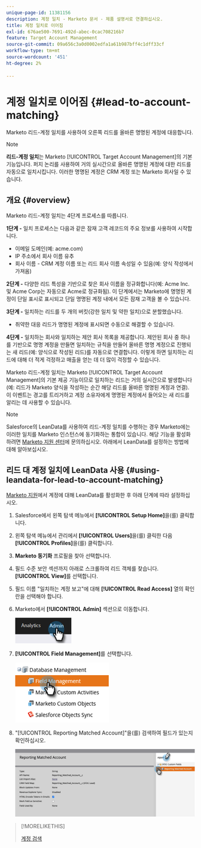 ```yaml
---
unique-page-id: 11381156
description: 계정 일치 - Marketo 문서 - 제품 설명서로 연결하십시오.
title: 계정 일치로 이어짐
exl-id: 676ae500-7691-492d-abec-0cac708216b7
feature: Target Account Management
source-git-commit: 09a656c3a0d0002edfa1a61b987bff4c1dff33cf
workflow-type: tm+mt
source-wordcount: '451'
ht-degree: 2%

---
```


# 계정 일치로 이어짐 {#lead-to-account-matching}

Marketo 리드-계정 일치를 사용하여 오른쪽 리드를 올바른 명명된 계정에 대응합니다.

>[!NOTE]
>
>**리드-계정 일치**&#x200B;는 Marketo [!UICONTROL Target Account Management]의 기본 기능입니다. 퍼지 논리를 사용하여 거의 실시간으로 올바른 명명된 계정에 대한 리드를 자동으로 일치시킵니다. 이러한 명명된 계정은 CRM 계정 또는 Marketo 회사일 수 있습니다.

## 개요 {#overview}

Marketo 리드-계정 일치는 4단계 프로세스를 따릅니다.

**1단계 -** 일치 프로세스는 다음과 같은 잠재 고객 레코드의 주요 정보를 사용하여 시작합니다.

* 이메일 도메인(예: acme.com)
* IP 주소에서 회사 이름 유추
* 회사 이름 - CRM 계정 이름 또는 리드 회사 이름 속성일 수 있음(예: 양식 작성에서 가져옴)

**2단계 -** 다양한 리드 특성을 기반으로 찾은 회사 이름을 정규화합니다(예: Acme Inc. 및 Acme Corp는 자동으로 Acme로 정규화됨). 이 단계에서는 Marketo에 명명된 계정이 단일 표시로 표시되고 단일 명명된 계정 내에서 모든 잠재 고객을 볼 수 있습니다.

**3단계 -** 일치하는 리드를 두 개의 버킷(강한 일치 및 약한 일치)으로 분할했습니다.

* 취약한 대응 리드가 명명된 계정에 표시되면 수동으로 해결할 수 있습니다.

**4단계 -** 일치하는 회사와 일치하는 제안 회사 목록을 제공합니다. 제안된 회사 중 하나를 기반으로 명명 계정을 만들면 일치하는 규칙을 만들어 올바른 명명 계정으로 진행되는 새 리드(예: 양식으로 작성된 리드)를 자동으로 연결합니다. 이렇게 하면 일치하는 리드에 대해 더 적게 걱정하고 매출을 얻는 데 더 많이 걱정할 수 있습니다.

Marketo 리드-계정 일치는 Marketo [!UICONTROL Target Account Management]의 기본 제공 기능이므로 일치하는 리드는 거의 실시간으로 발생합니다(예: 리드가 Marketo 양식을 작성하는 순간 해당 리드를 올바른 명명된 계정과 연결). 이 이벤트는 경고를 트리거하고 계정 소유자에게 명명된 계정에서 들어오는 새 리드를 알리는 데 사용할 수 있습니다.

>[!NOTE]
>
>Salesforce의 LeanData를 사용하여 리드-계정 일치를 수행하는 경우 Marketo에는 이러한 일치를 Marketo 인스턴스에 동기화하는 통합이 있습니다. 해당 기능을 활성화하려면 [Marketo 지원 센터](https://nation.marketo.com/t5/Support/ct-p/Support)에 문의하십시오. 아래에서 LeanData를 설정하는 방법에 대해 알아보십시오.

## 리드 대 계정 일치에 LeanData 사용 {#using-leandata-for-lead-to-account-matching}

[Marketo 지원](https://nation.marketo.com/t5/Support/ct-p/Support)에서 계정에 대해 LeanData를 활성화한 후 아래 단계에 따라 설정하십시오.

1. Salesforce에서 왼쪽 탐색 메뉴에서 **[!UICONTROL Setup Home]**&#x200B;을(를) 클릭합니다.

1. 왼쪽 탐색 메뉴에서 관리에서 **[!UICONTROL Users]**&#x200B;을(를) 클릭한 다음 **[!UICONTROL Profiles]**&#x200B;을(를) 클릭합니다.

1. **Marketo 동기화** 프로필을 찾아 선택합니다.

1. 필드 수준 보안 섹션까지 아래로 스크롤하여 리드 객체를 찾습니다. **[!UICONTROL View]**&#x200B;를 선택합니다.

1. 필드 이름 &quot;일치하는 계정 보고&quot;에 대해 **[!UICONTROL Read Access]** 열의 확인란을 선택해야 합니다.

1. Marketo에서 **[!UICONTROL Admin]** 섹션으로 이동합니다.

   ![](assets/lead-to-account-matching-1.png)

1. **[!UICONTROL Field Management]**&#x200B;를 선택합니다.

   ![](assets/lead-to-account-matching-2.png)

1. &quot;[!UICONTROL Reporting Matched Account]&quot;을(를) 검색하여 필드가 있는지 확인하십시오.

   ![](assets/lead-to-account-matching-3.png)

>[!MORELIKETHIS]
>
>[계정 검색](/help/marketo/product-docs/target-account-management/target/named-accounts/discover-accounts.md)
